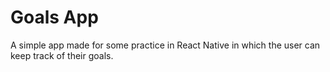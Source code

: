 # Goals App
A simple app made for some practice in React Native in which the user can keep track of their goals. 
